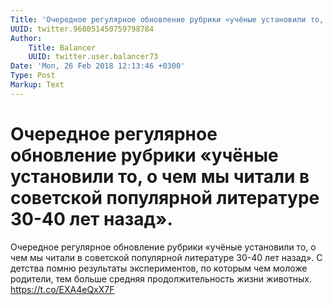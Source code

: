 ```yaml
---
Title: 'Очередное регулярное обновление рубрики «учёные установили то, о чем мы читали в советской популярной литературе 30-40 лет назад».'
UUID: twitter.968051450759798784
Author:
    Title: Balancer
    UUID: twitter.user.balancer73
Date: 'Mon, 26 Feb 2018 12:13:46 +0300'
Type: Post
Markup: Text
---
```


# Очередное регулярное обновление рубрики «учёные установили то, о чем мы читали в советской популярной литературе 30-40 лет назад».

Очередное регулярное обновление рубрики «учёные установили
то, о чем мы читали в советской популярной литературе 30-40
лет назад». С детства помню результаты экспериментов, по
которым чем моложе родители, тем больше средняя
продолжительность жизни животных. https://t.co/EXA4eQxX7F